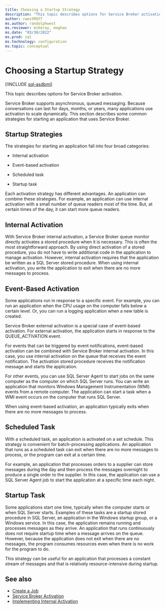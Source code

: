 ```yaml
---
title: Choosing a Startup Strategy
description: "This topic describes options for Service Broker activation."
author: rwestMSFT
ms.author: randolphwest
ms.reviewer: mikeray, maghan
ms.date: "03/30/2022"
ms.prod: sql
ms.technology: configuration
ms.topic: conceptual
---
```


# Choosing a Startup Strategy

[!INCLUDE [sql-asdbmi](../../includes/applies-to-version/sql-asdbmi.md)]

This topic describes options for Service Broker activation.

Service Broker supports asynchronous, queued messaging. Because conversations can last for days, months, or years, many applications use activation to scale dynamically. This section describes some common strategies for starting an application that uses Service Broker.

## Startup Strategies

The strategies for starting an application fall into four broad categories:

- Internal activation

- Event-based activation

- Scheduled task

- Startup task

Each activation strategy has different advantages. An application can combine these strategies. For example, an application can use internal activation with a small number of queue readers most of the time. But, at certain times of the day, it can start more queue readers.

## Internal Activation

With Service Broker internal activation, a Service Broker queue monitor directly activates a stored procedure when it is necessary. This is often the most straightforward approach. By using direct activation of a stored procedure, you do not have to write additional code in the application to manage activation. However, internal activation requires that the application be written as a SQL Server stored procedure. When using internal activation, you write the application to exit when there are no more messages to process.

## Event-Based Activation

Some applications run in response to a specific event. For example, you can run an application when the CPU usage on the computer falls below a certain level. Or, you can run a logging application when a new table is created.

Service Broker external activation is a special case of event-based activation. For external activation, the application starts in response to the QUEUE_ACTIVATION event.

For events that can be triggered by event notifications, event-based activation can be combined with Service Broker internal activation. In this case, you use internal activation on the queue that receives the event notification. The activation stored procedure receives the notification message and starts the application.

For other events, you can use SQL Server Agent to start jobs on the same computer as the computer on which SQL Server runs. You can write an application that monitors Windows Management Instrumentation (WMI) events from a remote computer. The application can start a task when a WMI event occurs on the computer that runs SQL Server.

When using event-based activation, an application typically exits when there are no more messages to process.

## Scheduled Task

With a scheduled task, an application is activated on a set schedule. This strategy is convenient for batch-processing applications. An application that runs as a scheduled task can exit when there are no more messages to process, or the program can exit at a certain time.

For example, an application that processes orders to a supplier can store messages during the day and then process the messages overnight to produce a single order to the supplier. In this case, the application can use a SQL Server Agent job to start the application at a specific time each night.

## Startup Task

Some applications start one time, typically when the computer starts or when SQL Server starts. Examples of these tasks are a startup stored procedure in SQL Server, an application in the Windows startup group, or a Windows service. In this case, the application remains running and processes messages as they arrive. An application that runs continuously does not require startup time when a message arrives on the queue. However, because the application does not exit when there are no messages, the program consumes resources even when there is no work for the program to do.

This strategy can be useful for an application that processes a constant stream of messages and that is relatively resource-intensive during startup.

## See also

- [Create a Job](../../ssms/agent/create-a-job.md)
- [Service Broker Activation](service-broker-activation.md)
- [Implementing Internal Activation](implementing-internal-activation.md)